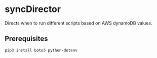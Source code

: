 # syncDirector

Directs when to run different scripts based on AWS dynamoDB values.

## Prerequisites

`pip3 install boto3 python-dotenv`
